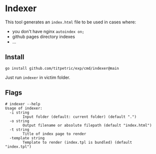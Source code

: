 # Indexer

This tool generates an `index.html` file to be used in cases where:

- you don't have nginx `autoindex on;`
- github pages directory indexes
- ...

## Install

```
go install github.com/titpetric/exp/cmd/indexer@main
```

Just run `indexer` in victim folder.

## Flags

```
# indexer --help
Usage of indexer:
  -i string
    	Input folder (default: current folder) (default ".")
  -o string
    	Output filename or absolute filepath (default "index.html")
  -t string
    	Title of index page to render
  -template string
    	Template to render (index.tpl is bundled) (default "index.tpl")
```
